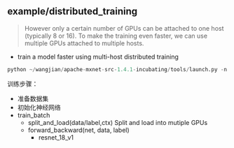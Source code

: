 ## example/distributed_training

> However only a certain number of GPUs can be attached to one host (typically 8 or 16). To make the training even faster, we can use multiple GPUs attached to multiple hosts.

- train a model faster using multi-host distributed training

```python
python ~/wangjian/apache-mxnet-src-1.4.1-incubating/tools/launch.py -n 2 -s 2 -H hosts     --sync-dst-dir ~/wangjian/apache-mxnet-src-1.4.1-incubating/example/distributed_training     --launcher ssh     "python ~/wangjian/apache-mxnet-src-1.4.1-incubating/example/distributed_training/cifar10_dist.py"
```

训练步骤：
- 准备数据集
- 初始化神经网络
- train_batch
    * split_and_load(data/label,ctx) Split and load into mutiple GPUs
    * forward_backward(net, data, label)
        * resnet_18_v1
